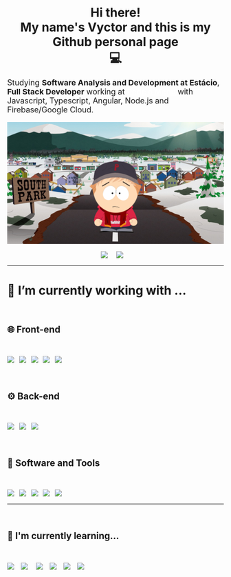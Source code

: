 <p>
  <h1 align='center'> Hi there!<br>
    <span>My name's Vyctor and this is my Github personal page</span> <br>💻
  </h1>
</p>
 
<p style="font-size: 18px">
  Studying 
  <b>Software Analysis and Development at Estácio</b>, 
  <b>Full Stack Developer</b> 
  working at 
  <b>
    <a href="https://pedeomenu.com.br" style="color:#fff;">
      Pede o Menu
    </a>
  </b> 
  with Javascript, Typescript, Angular, Node.js and Firebase/Google Cloud.

  <p align='center'>
    <img src='./assets/avatar.png'>
  </p>
</p>

<p align='center'>
  <a href="https://www.linkedin.com/in/vyctorguimaraes/"><img src="https://img.shields.io/badge/linkedin-%230077B5.svg?&style=for-the-badge&logo=linkedin&logoColor=white" /></a>&nbsp;&nbsp;&nbsp;&nbsp;
  <a href="mailto:dev.vyctor@gmail.com?subject=Olá%20Vyctor"><img src="https://img.shields.io/badge/gmail-%23D14836.svg?&style=for-the-badge&logo=gmail&logoColor=white" /></a>&nbsp;&nbsp;&nbsp;&nbsp; 
</p>

<hr>

<h1> 🔭 I’m currently working with ...</h1>

<h2 style="padding: 32px 0; font-weight: bold">🌐 Front-end</h2>
<p >
  <img src="https://img.shields.io/badge/html5%20-E34F26.svg?&style=for-the-badge&logo=html5&logoColor=white" />&nbsp;&nbsp;
  <img src="https://img.shields.io/badge/css3%20-1572B6.svg?&style=for-the-badge&logo=css3&logoColor=white" />&nbsp;&nbsp;
  <img src="https://img.shields.io/badge/javascript%20-F7DF1E.svg?&style=for-the-badge&logo=javascript&logoColor=white" />&nbsp;&nbsp;
  <img src="https://img.shields.io/badge/typescript%20-007ACC.svg?&style=for-the-badge&logo=typescript&logoColor=white" />&nbsp;&nbsp;
  <img src="https://img.shields.io/badge/angular%20-DD0031.svg?&style=for-the-badge&logo=angular&logoColor=white" />&nbsp;&nbsp;

<h2 style="padding: 32px 0; font-weight: bold">⚙️ Back-end</h2>
  <p>
    <img src="https://img.shields.io/badge/node.js%20-F05032.svg?&style=for-the-badge&logo=git&logoColor=white" />&nbsp;&nbsp;
    <img src="https://img.shields.io/badge/firebase%20-FFCA28.svg?&style=for-the-badge&logo=firebase&logoColor=white" />&nbsp;&nbsp;
    <img src="https://img.shields.io/badge/express%20-47A248.svg?&style=for-the-badge&logo=express&logoColor=white" />&nbsp;&nbsp;
  </p>

<h2 style="padding: 32px 0; font-weight: bold">🧰 Software and Tools</h2>
  <p>
    <img src="https://img.shields.io/badge/git%20-F05032.svg?&style=for-the-badge&logo=git&logoColor=white" />&nbsp;&nbsp;
    <img src="https://img.shields.io/badge/github%20-181717.svg?&style=for-the-badge&logo=github&logoColor=white" />&nbsp;&nbsp;    
    <img src="https://img.shields.io/badge/bitbucket%20-0052CC.svg?&style=for-the-badge&logo=Bitbucket&logoColor=white" />&nbsp;&nbsp;     <img src="https://img.shields.io/badge/Insomnia%20-5849BE.svg?&style=for-the-badge&logo=Insomnia&logoColor=white" />&nbsp;&nbsp;
    <img src="https://img.shields.io/badge/Docker%20-2496ED.svg?&style=for-the-badge&logo=Docker&logoColor=white" />&nbsp;&nbsp;
  </p>

<hr>

<h2 style="padding: 32px 0; font-weight: bold">🌱 I'm currently learning...</h2> 
<p>
  <img src="https://img.shields.io/badge/react%20-61DAFB.svg?&style=for-the-badge&logo=react&logoColor=white" />&nbsp;&nbsp;&nbsp;      
  <img src="https://img.shields.io/badge/flutter%20-02569B.svg?&style=for-the-badge&logo=flutter&logoColor=white" /> &nbsp;&nbsp;&nbsp;      
  <img src="https://img.shields.io/badge/Java-ED8B00?style=for-the-badge&logo=java&logoColor=white"/>&nbsp;&nbsp;&nbsp;  <img src="https://img.shields.io/badge/MongoDB%20-47A248.svg?&style=for-the-badge&logo=MongoDB&logoColor=white" />&nbsp;&nbsp;&nbsp; <img src="https://img.shields.io/badge/PostgreSQL%20-336791.svg?&style=for-the-badge&logo=PostgreSQL&logoColor=white" />&nbsp;&nbsp;&nbsp;  <img src="https://img.shields.io/badge/jest%20-C21325.svg?&style=for-the-badge&logo=Jest&logoColor=white" />&nbsp;&nbsp;&nbsp;  
</p>
